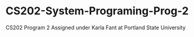 # CS202-System-Programing-Prog-2
CS202 Program 2 Assigned under Karla Fant at Portland State University
